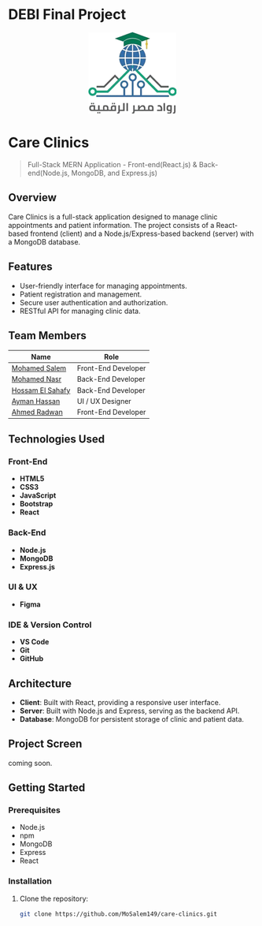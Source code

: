 # DEBI Final Project

<div align="center">
  <img src="./README-Assets/DEBI-Img.png" alt="DEBI Logo" />
</div>

# Care Clinics

> Full-Stack MERN Application - Front-end(React.js) & Back-end(Node.js, MongoDB, and Express.js)

## Overview

Care Clinics is a full-stack application designed to manage clinic appointments and patient information. The project consists of a React-based frontend (client) and a Node.js/Express-based backend (server) with a MongoDB database.

## Features

- User-friendly interface for managing appointments.
- Patient registration and management.
- Secure user authentication and authorization.
- RESTful API for managing clinic data.

## Team Members

| Name                                                          | Role                |
| ------------------------------------------------------------- | ------------------- |
| [Mohamed Salem](linkedin.com/in/mohamed-salem149)             | Front-End Developer |
| [Mohamed Nasr](linkedin.com/in/monasr12)                      | Back-End Developer  |
| [Hossam El Sahafy](linkedin.com/in/hossam-elsahafy-4b8648248) | Back-End Developer  |
| [Ayman Hassan](linkedin.com/in/ayman-hassan-8296a71a1)        | UI / UX Designer    |
| [Ahmed Radwan](linkedin.com/in/ahmed-radwan-83590b1ba)        | Front-End Developer |

## Technologies Used

### Front-End

- **HTML5**
- **CSS3**
- **JavaScript**
- **Bootstrap**
- **React**

### Back-End

- **Node.js**
- **MongoDB**
- **Express.js**

### UI & UX

- **Figma**

### IDE & Version Control

- **VS Code**
- **Git**
- **GitHub**

## Architecture

- **Client**: Built with React, providing a responsive user interface.
- **Server**: Built with Node.js and Express, serving as the backend API.
- **Database**: MongoDB for persistent storage of clinic and patient data.

## Project Screen

coming soon.

## Getting Started

### Prerequisites

- Node.js
- npm
- MongoDB
- Express
- React

### Installation

1. Clone the repository:
   ```bash
   git clone https://github.com/MoSalem149/care-clinics.git
   ```
